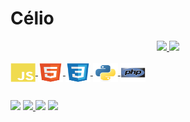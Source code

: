 # Célio
<div align="center">
  <a href="https://github.com/CelioDS">
  <img height="180em" src="https://github-readme-stats.vercel.app/api?username=celiods&show_icons=true&theme=dark&include_all_commits=true&count_private=true"/>
  <img height="180em" src="https://github-readme-stats.vercel.app/api/top-langs/?username=celiods&layout=compact&langs_count=7&theme=dark&count_private=true"/>
</div>
  
<div style="display: inline_block"><br>
<img align="center" alt="celio-Js" height="30" width="40" 
src="https://raw.githubusercontent.com/devicons/devicon/master/icons/javascript/javascript-plain.svg">  
<img align="center" alt="celio-HTML" height="30" width="40" src="https://raw.githubusercontent.com/devicons/devicon/master/icons/html5/html5-original.svg">
<img align="center" alt="celio-CSS" height="30" width="40" src="https://raw.githubusercontent.com/devicons/devicon/master/icons/css3/css3-original.svg">
<img align="center" alt="celio-Python" height="30" width="40" src="https://raw.githubusercontent.com/devicons/devicon/master/icons/python/python-original.svg">
<img align="center" alt="celio-Php" height="30" width="40" src="https://raw.githubusercontent.com/devicons/devicon/master/icons/php/php-original.svg">
</div>
  
##
<div > 
  <a href="https://www.instagram.com/celio.thug" target="_blank"><img src="https://img.shields.io/badge/-Instagram-%23337?style=for-the-badge&logo=instagram&logoColor=white" target="_blank"></a>
  <a href = "mailto:celio01t@gmail.com"><img src="https://img.shields.io/badge/-Gmail-%23378?style=for-the-badge&logo=Gmail&logoColor=white" target="_blank">
  <a href="https://www.linkedin.com/in/c%C3%A9lio-da-silva-3b20131b7" target="_blank"><img src="https://img.shields.io/badge/-LinkedIn-%230077B5?style=for-the-badge&logo=linkedin&logoColor=white" target="_blank"></a> 
     <a href="http://wa.me/5519989058345" target="_blank"><img src="https://img.shields.io/badge/-Whatsapp-%11337?style=for-the-badge&logo=Whatsapp&logoColor=white" target="_blank"></a>


</div>
